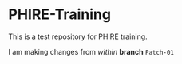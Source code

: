 # PHIRE-Training

This is a test repository for PHIRE training.

I am making changes from *within* **branch** `Patch-01`
